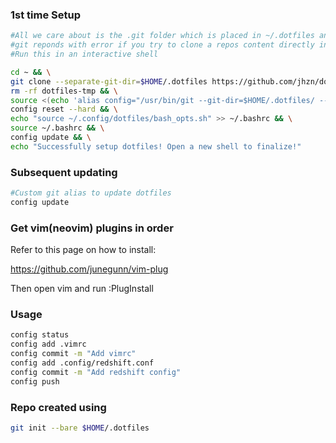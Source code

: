 ### 1st time Setup

```bash
#All we care about is the .git folder which is placed in ~/.dotfiles and then a git reset --hard is used to place the contents of the repo in the HOME dir.
#git reponds with error if you try to clone a repos content directly into a directory which already has content. This circumvents that.
#Run this in an interactive shell

cd ~ && \
git clone --separate-git-dir=$HOME/.dotfiles https://github.com/jhzn/dotfiles $HOME/dotfiles-tmp && \
rm -rf dotfiles-tmp && \
source <(echo 'alias config="/usr/bin/git --git-dir=$HOME/.dotfiles/ --work-tree=$HOME"') && \
config reset --hard && \
echo "source ~/.config/dotfiles/bash_opts.sh" >> ~/.bashrc && \
source ~/.bashrc && \
config update && \
echo "Successfully setup dotfiles! Open a new shell to finalize!"
```

### Subsequent updating
```bash
#Custom git alias to update dotfiles
config update
```


### Get vim(neovim) plugins in order
Refer to this page on how to install:

https://github.com/junegunn/vim-plug

Then open vim and run :PlugInstall

### Usage

```bash
config status
config add .vimrc
config commit -m "Add vimrc"
config add .config/redshift.conf
config commit -m "Add redshift config"
config push
```

### Repo created using
```bash
git init --bare $HOME/.dotfiles
```
